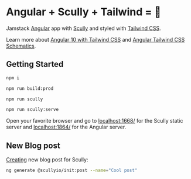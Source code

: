 # Angular + Scully + Tailwind = 🚀

Jamstack [Angular](https://angular.io) app with [Scully](https://scully.io) and styled with [Tailwind CSS](https://tailwindcss.com).

Learn more about [Angular 10 with Tailwind CSS](https://notiz.dev/blog/angular-10-with-tailwindcss) and [Angular Tailwind CSS Schematics](https://github.com/notiz-dev/ngx-tailwind).

## Getting Started

```bash
npm i

npm run build:prod

npm run scully

npm run scully:serve
```

Open your favorite browser and go to [localhost:1668/](http://localhost:1668/) for the Scully static server and [localhost:1864/](http://localhost:1864/) for the Angular server.

## New Blog post

[Creating](https://scully.io/docs/learn/create-a-blog/generate-new-blog-posts/) new blog post for Scully:

```bash
ng generate @scullyio/init:post --name="Cool post"
```

